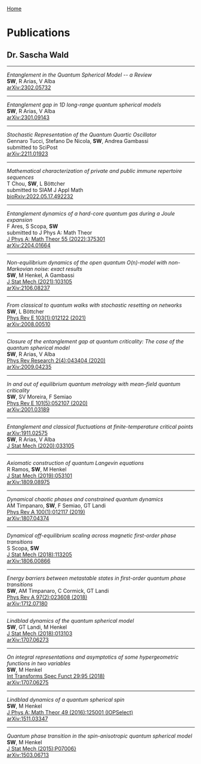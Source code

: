 [Home](saschawald.github.io)

# Publications
## Dr. Sascha Wald


---

*Entanglement in the Quantum Spherical Model -- a Review*<br>
**SW**, R Arias, V Alba<br>
[arXiv:2302.05732](https://arxiv.org/abs/2302.05732)

---

*Entanglement gap in 1D long-range quantum spherical models*<br>
**SW**, R Arias, V Alba<br>
[arXiv:2301.09143](https://arxiv.org/abs/2301.09143)

---

*Stochastic Representation of the Quantum Quartic Oscillator*<br>
Gennaro Tucci, Stefano De Nicola, **SW**, Andrea Gambassi<br>
submitted to SciPost<br>
[arXiv:2211.01923](https://arxiv.org/abs/2211.01923)

---

*Mathematical characterization of private and public immune repertoire sequences*<br>
T Chou, **SW**, L Böttcher<br>
submitted to SIAM J Appl Math<br>
[bioRxiv:2022.05.17.492232](https://www.biorxiv.org/content/10.1101/2022.05.17.492232v1)

---

*Entanglement dynamics of a hard-core quantum gas during a Joule expansion*<br>
F Ares, S Scopa, **SW**<br>
submitted to J Phys A: Math Theor<br>
[J Phys A: Math Theor 55 (2022):375301](https://iopscience.iop.org/article/10.1088/1751-8121/ac8209)<br>
[arXiv:2204.01664](https://arxiv.org/abs/2204.01664)

---

*Non-equilibrium dynamics of the open quantum O(n)-model with non-Markovian noise: exact results*<br>
**SW**, M Henkel, A Gambassi<br>
[J Stat Mech (2021):103105](https://iopscience.iop.org/article/10.1088/1742-5468/ac25f6)<br>
[arXiv:2106.08237](\href{https://arxiv.org/abs/2106.08237)

---

*From classical to quantum walks with stochastic resetting on networks*<br>
**SW**, L Böttcher<br>
[Phys Rev E 103(1):012122 (2021)](https://doi.org/10.1103/PhysRevE.103.012122)<br>
[arXiv:2008.00510](https://arxiv.org/abs/2008.00510)

---

*Closure of the entanglement gap at quantum criticality: The case of the quantum spherical model*<br>
**SW**, R Arias, V Alba<br>
[Phys Rev Research 2(4):043404 (2020)](https://doi.org/10.1103/PhysRevResearch.2.043404)<br>
[arXiv:2009.04235](https://arxiv.org/abs/2009.04235)

---

*In and out of equilibrium quantum metrology with mean-field quantum criticality*<br>
**SW**, SV Moreira, F Semiao<br>
[Phys Rev E 101(5):052107 (2020)](https://doi.org/10.1103/PhysRevE.101.052107)<br>
[arXiv:2001.03189](https://arxiv.org/abs/2001.03189)

---

*Entanglement and classical fluctuations at finite-temperature critical points*<br>
[arXiv:1911.02575](https://arxiv.org/abs/1911.02575)<br>
**SW**, R Arias, V Alba <br>
[J Stat Mech (2020):033105](https://doi.org/10.1088/1742-5468/ab6b19)

---

*Axiomatic construction of quantum Langevin equations*<br>
R Ramos, **SW**, M Henkel<br>
[J Stat Mech (2019):053101](https://doi.org/10.1088/1742-5468/ab11dc)<br>
[arXiv:1809.08975](https://arxiv.org/abs/1809.08975)

---

*Dynamical chaotic phases and constrained quantum dynamics*<br>
AM Timpanaro, **SW**, F Semiao, GT Landi<br>
[Phys Rev A 100(1):012117 (2019)](https://doi.org/10.1103/PhysRevA.100.012117)<br>
[arXiv:1807.04374](https://arxiv.org/abs/1807.04374)

---

*Dynamical off-equilibrium scaling across magnetic first-order phase transitions*<br>
S Scopa, **SW**<br>
[J Stat Mech (2018):113205](https://doi.org/10.1088/1742-5468/aaeb46)<br>
[arXiv:1806.00866](https://arxiv.org/abs/1806.00866)

---

*Energy barriers between metastable states in first-order quantum phase transitions*<br>
**SW**, AM Timpanaro, C Cormick, GT Landi<br>
[Phys Rev A 97(2):023608 (2018)](https://doi.org/10.1103/PhysRevA.97.023608)<br>
[arXiv:1712.07180](https://arxiv.org/abs/1712.07180)

---

*Lindblad dynamics of the quantum spherical model*<br>
**SW**, GT Landi, M Henkel<br>
[J Stat Mech (2018):013103](https://doi.org/10.1088/1742-5468/aa9f44)<br>
[arXiv:1707.06273](https://arxiv.org/abs/1707.06273)

---

*On integral representations and asymptotics of some hypergeometric functions in two variables*<br>
**SW**, M Henkel<br>
[Int Transforms Spec Funct 29:95 (2018)](https://doi.org/10.1080/10652469.2017.1404596)<br>
[arXiv:1707.06275](https://arxiv.org/abs/1707.06275)<br>

---

*Lindblad dynamics of a quantum spherical spin*<br>
**SW**, M Henkel<br>
[J Phys A: Math Theor 49 (2016):125001 (IOPSelect)](https://doi.org/10.1088/1751-8113/49/12/125001)<br>
[arXiv:1511.03347](https://arxiv.org/abs/1511.03347)

---

*Quantum phase transition in the spin-anisotropic quantum spherical model*<br>
**SW**, M Henkel<br>
[J Stat Mech (2015):P07006}](https://doi.org/10.1088/1742-5468/2015/07/P07006)<br>
[arXiv:1503.06713](https://arxiv.org/abs/1503.06713)

